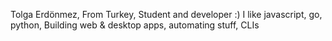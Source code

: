 Tolga Erdönmez,
From Turkey,
Student and developer :)
I like javascript, go, python,
Building web & desktop apps, automating stuff, CLIs
